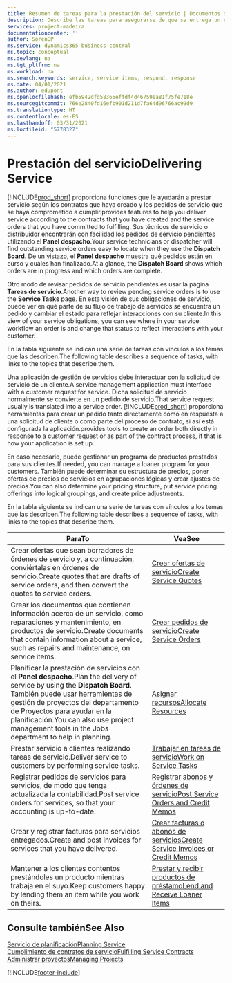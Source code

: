 ```yaml
---
title: Resumen de tareas para la prestación del servicio | Documentos de Microsoft
description: Describe las tareas para asegurarse de que se entrega un servicio de calidad y se cumplen los acuerdos con los clientes.
services: project-madeira
documentationcenter: ''
author: SorenGP
ms.service: dynamics365-business-central
ms.topic: conceptual
ms.devlang: na
ms.tgt_pltfrm: na
ms.workload: na
ms.search.keywords: service, service items, respond, response
ms.date: 04/01/2021
ms.author: edupont
ms.openlocfilehash: efb5942dfd58365effdf4d46759ea81f75fe718e
ms.sourcegitcommit: 766e2840fd16efb901d211d7fa64d96766ac99d9
ms.translationtype: HT
ms.contentlocale: es-ES
ms.lasthandoff: 03/31/2021
ms.locfileid: "5778327"
---
```

# <a name="delivering-service"></a><span data-ttu-id="f9e69-103">Prestación del servicio</span><span class="sxs-lookup"><span data-stu-id="f9e69-103">Delivering Service</span></span>
[!INCLUDE[prod_short](includes/prod_short.md)] <span data-ttu-id="f9e69-104">proporciona funciones que le ayudarán a prestar servicio según los contratos que haya creado y los pedidos de servicio que se haya comprometido a cumplir.</span><span class="sxs-lookup"><span data-stu-id="f9e69-104">provides features to help you deliver service according to the contracts that you have created and the service orders that you have committed to fulfilling.</span></span> <span data-ttu-id="f9e69-105">Sus técnicos de servicio o distribuidor encontrarán con facilidad los pedidos de servicio pendientes utilizando el **Panel despacho**.</span><span class="sxs-lookup"><span data-stu-id="f9e69-105">Your service technicians or dispatcher will find outstanding service orders easy to locate when they use the **Dispatch Board**.</span></span> <span data-ttu-id="f9e69-106">De un vistazo, el **Panel despacho** muestra qué pedidos están en curso y cuáles han finalizado.</span><span class="sxs-lookup"><span data-stu-id="f9e69-106">At a glance, the **Dispatch Board** shows which orders are in progress and which orders are complete.</span></span>  
  
<span data-ttu-id="f9e69-107">Otro modo de revisar pedidos de servicio pendientes es usar la página **Tareas de servicio**.</span><span class="sxs-lookup"><span data-stu-id="f9e69-107">Another way to review pending service orders is to use the **Service Tasks** page.</span></span> <span data-ttu-id="f9e69-108">En esta visión de sus obligaciones de servicio, puede ver en qué parte de su flujo de trabajo de servicios se encuentra un pedido y cambiar el estado para reflejar interacciones con su cliente.</span><span class="sxs-lookup"><span data-stu-id="f9e69-108">In this view of your service obligations, you can see where in your service workflow an order is and change that status to reflect interactions with your customer.</span></span>  
  
<span data-ttu-id="f9e69-109">En la tabla siguiente se indican una serie de tareas con vínculos a los temas que las describen.</span><span class="sxs-lookup"><span data-stu-id="f9e69-109">The following table describes a sequence of tasks, with links to the topics that describe them.</span></span>   

<span data-ttu-id="f9e69-110">Una aplicación de gestión de servicios debe interactuar con la solicitud de servicio de un cliente.</span><span class="sxs-lookup"><span data-stu-id="f9e69-110">A service management application must interface with a customer request for service.</span></span> <span data-ttu-id="f9e69-111">Dicha solicitud de servicio normalmente se convierte en un pedido de servicio.</span><span class="sxs-lookup"><span data-stu-id="f9e69-111">That service request usually is translated into a service order.</span></span> [!INCLUDE[prod_short](includes/prod_short.md)] <span data-ttu-id="f9e69-112">proporciona herramientas para crear un pedido tanto directamente como en respuesta a una solicitud de cliente o como parte del proceso de contrato, si así está configurada la aplicación.</span><span class="sxs-lookup"><span data-stu-id="f9e69-112">provides tools to create an order both directly in response to a customer request or as part of the contract process, if that is how your application is set up.</span></span>  
  
<span data-ttu-id="f9e69-113">En caso necesario, puede gestionar un programa de productos prestados para sus clientes.</span><span class="sxs-lookup"><span data-stu-id="f9e69-113">If needed, you can manage a loaner program for your customers.</span></span> <span data-ttu-id="f9e69-114">También puede determinar su estructura de precios, poner ofertas de precios de servicios en agrupaciones lógicas y crear ajustes de precios.</span><span class="sxs-lookup"><span data-stu-id="f9e69-114">You can also determine your pricing structure, put service pricing offerings into logical groupings, and create price adjustments.</span></span>  
  
<span data-ttu-id="f9e69-115">En la tabla siguiente se indican una serie de tareas con vínculos a los temas que las describen.</span><span class="sxs-lookup"><span data-stu-id="f9e69-115">The following table describes a sequence of tasks, with links to the topics that describe them.</span></span>   
  
|<span data-ttu-id="f9e69-116">**Para**</span><span class="sxs-lookup"><span data-stu-id="f9e69-116">**To**</span></span>|<span data-ttu-id="f9e69-117">**Vea**</span><span class="sxs-lookup"><span data-stu-id="f9e69-117">**See**</span></span>|  
|------------|-------------|  
|<span data-ttu-id="f9e69-118">Crear ofertas que sean borradores de órdenes de servicio y, a continuación, conviértalas en órdenes de servicio.</span><span class="sxs-lookup"><span data-stu-id="f9e69-118">Create quotes that are drafts of service orders, and then convert the quotes to service orders.</span></span>|[<span data-ttu-id="f9e69-119">Crear ofertas de servicio</span><span class="sxs-lookup"><span data-stu-id="f9e69-119">Create Service Quotes</span></span>](service-how-to-create-service-quotes.md)|
|<span data-ttu-id="f9e69-120">Crear los documentos que contienen información acerca de un servicio, como reparaciones y mantenimiento, en productos de servicio.</span><span class="sxs-lookup"><span data-stu-id="f9e69-120">Create documents that contain information about a service, such as repairs and maintenance, on service items.</span></span>|[<span data-ttu-id="f9e69-121">Crear pedidos de servicio</span><span class="sxs-lookup"><span data-stu-id="f9e69-121">Create Service Orders</span></span>](service-how-to-create-service-orders.md)|
|<span data-ttu-id="f9e69-122">Planificar la prestación de servicios con el **Panel despacho**.</span><span class="sxs-lookup"><span data-stu-id="f9e69-122">Plan the delivery of service by using the **Dispatch Board**.</span></span> <span data-ttu-id="f9e69-123">También puede usar herramientas de gestión de proyectos del departamento de Proyectos para ayudar en la planificación.</span><span class="sxs-lookup"><span data-stu-id="f9e69-123">You can also use project management tools in the Jobs department to help in planning.</span></span>|[<span data-ttu-id="f9e69-124">Asignar recursos</span><span class="sxs-lookup"><span data-stu-id="f9e69-124">Allocate Resources</span></span>](service-how-to-allocate-resources.md)|  
|<span data-ttu-id="f9e69-125">Prestar servicio a clientes realizando tareas de servicio.</span><span class="sxs-lookup"><span data-stu-id="f9e69-125">Deliver service to customers by performing service tasks.</span></span>|[<span data-ttu-id="f9e69-126">Trabajar en tareas de servicio</span><span class="sxs-lookup"><span data-stu-id="f9e69-126">Work on Service Tasks</span></span>](service-how-to-work-on-service-tasks.md)|  
|<span data-ttu-id="f9e69-127">Registrar pedidos de servicios para servicios, de modo que tenga actualizada la contabilidad.</span><span class="sxs-lookup"><span data-stu-id="f9e69-127">Post service orders for services, so that your accounting is up-to-date.</span></span>|[<span data-ttu-id="f9e69-128">Registrar abonos y órdenes de servicio</span><span class="sxs-lookup"><span data-stu-id="f9e69-128">Post Service Orders and Credit Memos</span></span>](service-how-to-post-service-orders.md)|  
|<span data-ttu-id="f9e69-129">Crear y registrar facturas para servicios entregados.</span><span class="sxs-lookup"><span data-stu-id="f9e69-129">Create and post invoices for services that you have delivered.</span></span>|[<span data-ttu-id="f9e69-130">Crear facturas o abonos de servicios</span><span class="sxs-lookup"><span data-stu-id="f9e69-130">Create Service Invoices or Credit Memos</span></span>](service-how-create-invoices.md)|  
|<span data-ttu-id="f9e69-131">Mantener a los clientes contentos prestándoles un producto mientras trabaja en el suyo.</span><span class="sxs-lookup"><span data-stu-id="f9e69-131">Keep customers happy by lending them an item while you work on theirs.</span></span>| [<span data-ttu-id="f9e69-132">Prestar y recibir productos de préstamo</span><span class="sxs-lookup"><span data-stu-id="f9e69-132">Lend and Receive Loaner Items</span></span>](service-how-to-lend-receive-loaners.md)|
  
## <a name="see-also"></a><span data-ttu-id="f9e69-133">Consulte también</span><span class="sxs-lookup"><span data-stu-id="f9e69-133">See Also</span></span>  
[<span data-ttu-id="f9e69-134">Servicio de planificación</span><span class="sxs-lookup"><span data-stu-id="f9e69-134">Planning Service</span></span>](service-plan-service.md)  
[<span data-ttu-id="f9e69-135">Cumplimiento de contratos de servicio</span><span class="sxs-lookup"><span data-stu-id="f9e69-135">Fulfilling Service Contracts</span></span>](service-fulfill-service-contracts.md)  
[<span data-ttu-id="f9e69-136">Administrar proyectos</span><span class="sxs-lookup"><span data-stu-id="f9e69-136">Managing Projects</span></span>](projects-manage-projects.md)  


[!INCLUDE[footer-include](includes/footer-banner.md)]